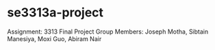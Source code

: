 # se3313a-project
Assignment: 3313 Final Project
Group Members: Joseph Motha, Sibtain Manesiya, Moxi Guo, Abiram Nair
